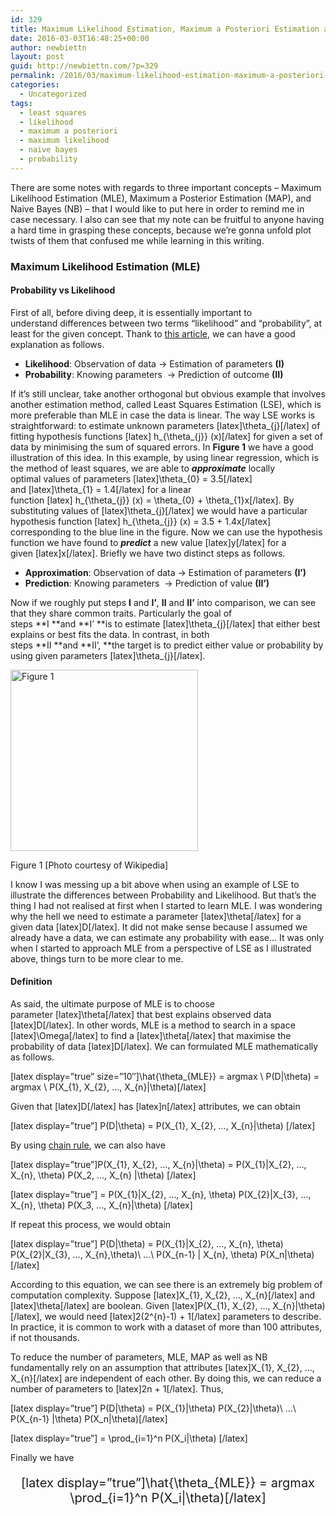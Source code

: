 ```yaml
---
id: 329
title: Maximum Likelihood Estimation, Maximum a Posteriori Estimation and Naive Bayes (part 1)
date: 2016-03-03T16:48:25+00:00
author: newbiettn
layout: post
guid: http://newbiettn.com/?p=329
permalink: /2016/03/maximum-likelihood-estimation-maximum-a-posteriori-estimation-and-naive-bayes/
categories:
  - Uncategorized
tags:
  - least squares
  - likelihood
  - maximum a posteriori
  - maximum likelihood
  - naive bayes
  - probability
---
```

There are some notes with regards to three important concepts &#8211; Maximum Likelihood Estimation (MLE), Maximum a Posterior Estimation (MAP), and Naive Bayes (NB) &#8211; that I would like to put here in order to remind me in case necessary. I also can see that my note can be fruitful to anyone having a hard time in grasping these concepts, because we&#8217;re gonna unfold plot twists of them that confused me while learning in this writing.

### Maximum Likelihood Estimation (MLE)

#### Probability vs Likelihood

First of all, before diving deep, it is essentially important to understand differences between two terms &#8220;likelihood&#8221; and &#8220;probability&#8221;, at least for the given concept. Thank to <a href="http://statgen.iop.kcl.ac.uk/bgim/mle/sslike_3.html" target="_blank">this article</a>, we can have a good explanation as follows.

  * **Likelihood**: Observation of data -> Estimation of parameters **(I)**
  * **Probability**: Knowing parameters  -> Prediction of outcome **(II)**

If it&#8217;s still unclear, take another orthogonal but obvious example that involves another estimation method, called Least Squares Estimation (LSE), which is more preferable than MLE in case the data is linear. The way LSE works is straightforward: to estimate unknown parameters [latex]\theta\_{j}[/latex] of fitting hypothesis functions [latex] h\_{\theta_{j}} (x)[/latex] for given a set of data by minimising the sum of squared errors. In **Figure 1** we have a good illustration of this idea. In this example, by using linear regression, which is the method of least squares, we are able to _**approximate**_ locally optimal values of parameters [latex]\theta\_{0} = 3.5[/latex] and [latex]\theta\_{1} = 1.4[/latex] for a linear function [latex] h\_{\theta\_{j}} (x) = \theta\_{0} + \theta\_{1}x[/latex]. By substituting values of [latex]\theta\_{j}[/latex] we would have a particular hypothesis function [latex] h\_{\theta_{j}} (x) = 3.5 + 1.4x[/latex] corresponding to the blue line in the figure. Now we can use the hypothesis function we have found to **_predict_** a new value [latex]y[/latex] for a given [latex]x[/latex]. Briefly we have two distinct steps as follows.

  * **Approximation**: Observation of data -> Estimation of parameters **(I&#8217;)**
  * **Prediction**: Knowing parameters  -> Prediction of value **(II&#8217;)**

Now if we roughly put steps **I** and **I&#8217;**, **II** and **II&#8217;** into comparison, we can see that they share common traits. Particularly the goal of steps **I **and **I&#8217; **is to estimate [latex]\theta_{j}[/latex] that either best explains or best fits the data. In contrast, in both steps **II **and **II&#8217;, **the target is to predict either value or probability by using given parameters [latex]\theta_{j}[/latex].

<div id="attachment_334" style="width: 310px" class="wp-caption aligncenter">
  <img class="wp-image-334 size-medium" src="http://newbiettn.com/wp-content/uploads/2016/03/Screen-Shot-2016-03-03-at-4.29.41-PM-300x290.png" alt="Figure 1 " width="300" height="290" srcset="http://newbiettn.com/wp-content/uploads/2016/03/Screen-Shot-2016-03-03-at-4.29.41-PM-300x290.png 300w, http://newbiettn.com/wp-content/uploads/2016/03/Screen-Shot-2016-03-03-at-4.29.41-PM-768x742.png 768w, http://newbiettn.com/wp-content/uploads/2016/03/Screen-Shot-2016-03-03-at-4.29.41-PM-1024x989.png 1024w, http://newbiettn.com/wp-content/uploads/2016/03/Screen-Shot-2016-03-03-at-4.29.41-PM.png 1474w" sizes="(max-width: 300px) 100vw, 300px" />
  
  <p class="wp-caption-text">
    Figure 1 [Photo courtesy of Wikipedia]
  </p>
</div>

I know I was messing up a bit above when using an example of LSE to illustrate the differences between Probability and Likelihood. But that&#8217;s the thing I had not realised at first when I started to learn MLE. I was wondering why the hell we need to estimate a parameter [latex]\theta[/latex] for a given data [latex]D[/latex]. It did not make sense because I assumed we already have a data, we can estimate any probability with ease&#8230; It was only when I started to approach MLE from a perspective of LSE as I illustrated above, things turn to be more clear to me.

#### Definition

As said, the ultimate purpose of MLE is to choose parameter [latex]\theta[/latex] that best explains observed data [latex]D[/latex]. In other words, MLE is a method to search in a space [latex]\Omega[/latex] to find a [latex]\theta[/latex] that maximise the probability of data [latex]D[/latex]. We can formulated MLE mathematically as follows.

[latex display=&#8221;true&#8221; size=&#8221;10&#8243;]\hat{\theta\_{MLE}} = argmax \ P(D|\theta) = argmax \ P(X\_{1}, X\_{2}, &#8230;, X\_{n}|\theta)[/latex]

Given that [latex]D[/latex] has [latex]n[/latex] attributes, we can obtain

[latex display=&#8221;true&#8221;] P(D|\theta) = P(X\_{1}, X\_{2}, &#8230;, X_{n}|\theta) [/latex]

By using <a href="https://en.wikipedia.org/wiki/Chain_rule_(probability)" target="_blank">chain rule</a>, we can also have

[latex display=&#8221;true&#8221;]P(X\_{1}, X\_{2}, &#8230;, X\_{n}|\theta) = P(X\_{1}|X\_{2}, &#8230;, X\_{n}, \theta) P(X\_2, &#8230;, X\_{n} |\theta) [/latex]

[latex display=&#8221;true&#8221;] = P(X\_{1}|X\_{2}, &#8230;, X\_{n}, \theta) P(X\_{2}|X\_{3}, &#8230;, X\_{n}, \theta) P(X\_3, &#8230;, X\_{n}|\theta) [/latex]

If repeat this process, we would obtain

[latex display=&#8221;true&#8221;] P(D|\theta) = P(X\_{1}|X\_{2}, &#8230;, X\_{n}, \theta) P(X\_{2}|X\_{3}, &#8230;, X\_{n},\theta)\ &#8230;\ P(X\_{n-1} | X\_{n}, \theta) P(X_n|\theta)[/latex]

According to this equation, we can see there is an extremely big problem of computation complexity. Suppose [latex]X\_{1}, X\_{2}, &#8230;, X\_{n}[/latex] and [latex]\theta[/latex] are boolean. Given [latex]P(X\_{1}, X\_{2}, &#8230;, X\_{n}|\theta)[/latex], we would need [latex]2(2^{n}-1) + 1[/latex] parameters to describe. In practice, it is common to work with a dataset of more than 100 attributes, if not thousands.

To reduce the number of parameters, MLE, MAP as well as NB fundamentally rely on an assumption that attributes [latex]X\_{1}, X\_{2}, &#8230;, X_{n}[/latex] are independent of each other. By doing this, we can reduce a number of parameters to [latex]2n + 1[/latex]. Thus,

[latex display=&#8221;true&#8221;] P(D|\theta) = P(X\_{1}|\theta) P(X\_{2}|\theta)\ &#8230;\ P(X\_{n-1} |\theta) P(X\_n|\theta)[/latex]

[latex display=&#8221;true&#8221;] = \prod\_{i=1}^n P(X\_i|\theta) [/latex]

Finally we have

<p style="text-align: center; font-size: 20px;">
  [latex display=&#8221;true&#8221;]\hat{\theta_{MLE}} = argmax \prod_{i=1}^n P(X_i|\theta)[/latex]
</p>